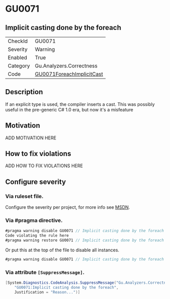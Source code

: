 # GU0071
## Implicit casting done by the foreach

<!-- start generated table -->
<table>
  <tr>
    <td>CheckId</td>
    <td>GU0071</td>
  </tr>
  <tr>
    <td>Severity</td>
    <td>Warning</td>
  </tr>
  <tr>
    <td>Enabled</td>
    <td>True</td>
  </tr>
  <tr>
    <td>Category</td>
    <td>Gu.Analyzers.Correctness</td>
  </tr>
  <tr>
    <td>Code</td>
    <td><a href="https://github.com/DotNetAnalyzers/Gu.Analyzers/blob/master/Gu.Analyzers/GU0071ForeachImplicitCast.cs">GU0071ForeachImplicitCast</a></td>
  </tr>
</table>
<!-- end generated table -->

## Description

If an explicit type is used, the compiler inserts a cast. This was possibly useful in the pre-generic C# 1.0 era, but now it's a misfeature

## Motivation

ADD MOTIVATION HERE

## How to fix violations

ADD HOW TO FIX VIOLATIONS HERE

<!-- start generated config severity -->
## Configure severity

### Via ruleset file.

Configure the severity per project, for more info see [MSDN](https://msdn.microsoft.com/en-us/library/dd264949.aspx).

### Via #pragma directive.
```C#
#pragma warning disable GU0071 // Implicit casting done by the foreach
Code violating the rule here
#pragma warning restore GU0071 // Implicit casting done by the foreach
```

Or put this at the top of the file to disable all instances.
```C#
#pragma warning disable GU0071 // Implicit casting done by the foreach
```

### Via attribute `[SuppressMessage]`.

```C#
[System.Diagnostics.CodeAnalysis.SuppressMessage("Gu.Analyzers.Correctness", 
    "GU0071:Implicit casting done by the foreach", 
    Justification = "Reason...")]
```
<!-- end generated config severity -->